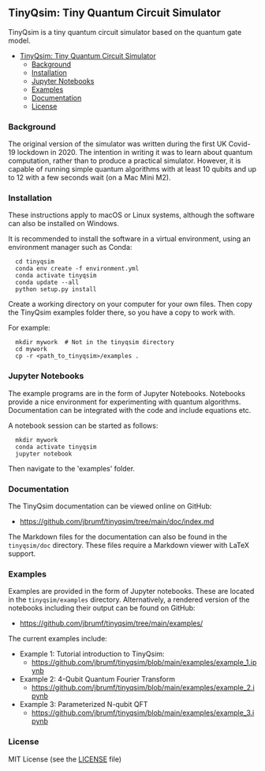 ## TinyQsim: Tiny Quantum Circuit Simulator

TinyQsim is a tiny quantum circuit simulator based on the quantum gate model.

<!-- TOC -->

* [TinyQsim: Tiny Quantum Circuit Simulator](#tinyqsim-tiny-quantum-circuit-simulator)
    * [Background](#background)
    * [Installation](#installation)
    * [Jupyter Notebooks](#jupyter-notebooks)
    * [Examples](#examples)
    * [Documentation](#documentation)
    * [License](#license)

<!-- TOC -->

### Background

The original version of the simulator was written during the first UK Covid-19 lockdown in 2020. The intention in writing it was to learn about quantum computation, rather than to produce a practical simulator. However, it is capable of running simple quantum algorithms with at least 10 qubits and up to 12 with a few seconds wait (on a Mac Mini M2).

### Installation

These instructions apply to macOS or Linux systems, although the software can also be installed on Windows.

It is recommended to install the software in a virtual environment, using an environment manager such as Conda:

```
  cd tinyqsim
  conda env create -f environment.yml
  conda activate tinyqsim
  conda update --all
  python setup.py install
```

Create a working directory on your computer for your own files. Then copy the TinyQsim examples folder there, so you have a copy to work with.

For example:

```
  mkdir mywork  # Not in the tinyqsim directory
  cd mywork
  cp -r <path_to_tinyqsim>/examples .
```

### Jupyter Notebooks

The example programs are in the form of Jupyter Notebooks. Notebooks provide a nice environment for experimenting with quantum algorithms. Documentation can be integrated with the code and include equations etc.

A notebook session can be started as follows:

```
  mkdir mywork
  conda activate tinyqsim
  jupyter notebook
```

Then navigate to the 'examples' folder.

### Documentation

The TinyQsim documentation can be viewed online on GitHub:

- https://github.com/jbrumf/tinyqsim/tree/main/doc/index.md

The Markdown files for the documentation can also be found in the `tinyqsim/doc` directory. These files require a Markdown viewer with LaTeX support.

### Examples

Examples are provided in the form of Jupyter notebooks. These are located in the `tinyqsim/examples` directory. Alternatively, a rendered version of the notebooks including their output can be found on GitHub:

- https://github.com/jbrumf/tinyqsim/tree/main/examples/

The current examples include:

- Example 1: Tutorial introduction to TinyQsim:
    - https://github.com/jbrumf/tinyqsim/blob/main/examples/example_1.ipynb
- Example 2: 4-Qubit Quantum Fourier Transform
    - https://github.com/jbrumf/tinyqsim/blob/main/examples/example_2.ipynb
- Example 3: Parameterized N-qubit QFT
    - https://github.com/jbrumf/tinyqsim/blob/main/examples/example_3.ipynb

### License

MIT License (see the [LICENSE](LICENSE) file)






